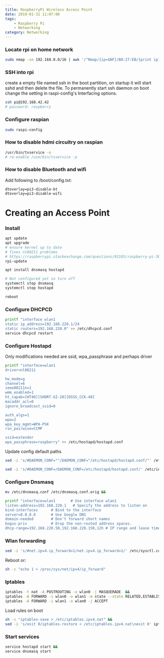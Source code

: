```yaml
---
title: RaspberryPi Wireless Access Point
date: 2019-01-31 11:07:00
tags: 
    - Raspberry Pi
    - Networking
category: Networking
---
```


### Locate rpi on home network
```bash
sudo nmap -sn 192.168.0.0/16 | awk '/^Nmap/{ip=$NF}/B8:27:EB/{print ip}'
```

### SSH into rpi
create a empty file named ssh in the boot partition, on startup it will start sshd and then delete the file. To permanently start ssh daemon on boot change the setting in raspi-config's Interfacing options.

```bash
ssh pi@192.168.42.42
# password: raspberry
```
### Configure raspian
```bash
sudo raspi-config
```

### How to disable hdmi circuitry on raspian
```bash
/usr/bin/tvservice -o
# re-enable /use/bin/tvservice -p
```

### How to disable Bluetooth and wifi
Add following to /boot/config.txt: 
```
dtoverlay=pi3-disable-bt
dtoverlay=pi3-disable-wifi
```

# Creating an Access Point
### Install
```bash
apt update
apt upgrade
# ensure kernel up to date
# fixes nl80211 problems
# https://raspberrypi.stackexchange.com/questions/92165/raspberry-pi-3b-as-a-wireless-access-point-nl80211-driver-initialization-faile
rpi-update

apt install dnsmasq hostapd

# Not configured yet so turn off
systemctl stop dnsmasq
systemctl stop hostapd

reboot
```

### Configure DHCPCD
```bash
printf "interface wlan1
static ip_address=192.168.220.1/24
static routers=192.168.220.0" >> /etc/dhcpcd.conf
service dhcpcd restart
```
### Configure Hostapd
Only modifications needed are ssid, wpa_passphrase and perhaps driver
```bash
printf "interface=wlan1
driver=nl80211

hw_mode=g
channel=6
ieee80211n=1
wmm_enabled=1
ht_capab=[HT40][SHORT-GI-20][DSSS_CCK-40]
macaddr_acl=0
ignore_broadcast_ssid=0

auth_algs=1
wpa=2
wpa_key_mgmt=WPA-PSK
rsn_pairwise=CCMP

ssid=extender
wpa_passphrase=raspberry" >> /etc/hostapd/hostapd.conf
```

Update config default paths
```bash
sed -i 's/#DAEMON_CONF=""/DAEMON_CONF="/etc/hostapd/hostapd.conf/"' /etc/default/hostapd
```

```bash
sed -i 's/#DAEMON_CONF=/DAEMON_CONF=/etc/hostapd/hostapd.conf/' /etc/init.d/hostapd
```

### Configure Dnsmasq
```bash
mv /etc/dnsmasq.conf /etc/dnsmasq.conf.orig &&

printf "interface=wlan1       # Use interface wlan1  
listen-address=192.168.220.1   # Specify the address to listen on  
bind-interfaces      # Bind to the interface
server=8.8.8.8       # Use Google DNS  
domain-needed        # Don't forward short names  
bogus-priv           # Drop the non-routed address spaces.  
dhcp-range=192.168.220.50,192.168.220.150,12h # IP range and lease time" > /etc/dnsmasq.conf
```
### Wlan forwarding
```bash
sed -i 's/#net.ipv4.ip_forward=1/net.ipv4.ip_forward=1/' /etc/sysctl.conf
```
Reboot or:
```bash
sh -c "echo 1 > /proc/sys/net/ipv4/ip_forward"
```

### Iptables
```bash
iptables -t nat -A POSTROUTING -o wlan0 -j MASQUERADE  &&
iptables -A FORWARD -i wlan0 -o wlan1 -m state --state RELATED,ESTABLISHED -j ACCEPT &&
iptables -A FORWARD -i wlan1 -o wlan0 -j ACCEPT
```
Load rules on boot
```bash
sh -c "iptables-save > /etc/iptables.ipv4.nat" &&
sed -i 's/exit 0/iptables-restore < /etc/iptables.ipv4.nat\nexit 0' iptables-restore < /etc/iptables.ipv4.nat
```

### Start services
```bash
service hostapd start &&
service dnsmasq start
```